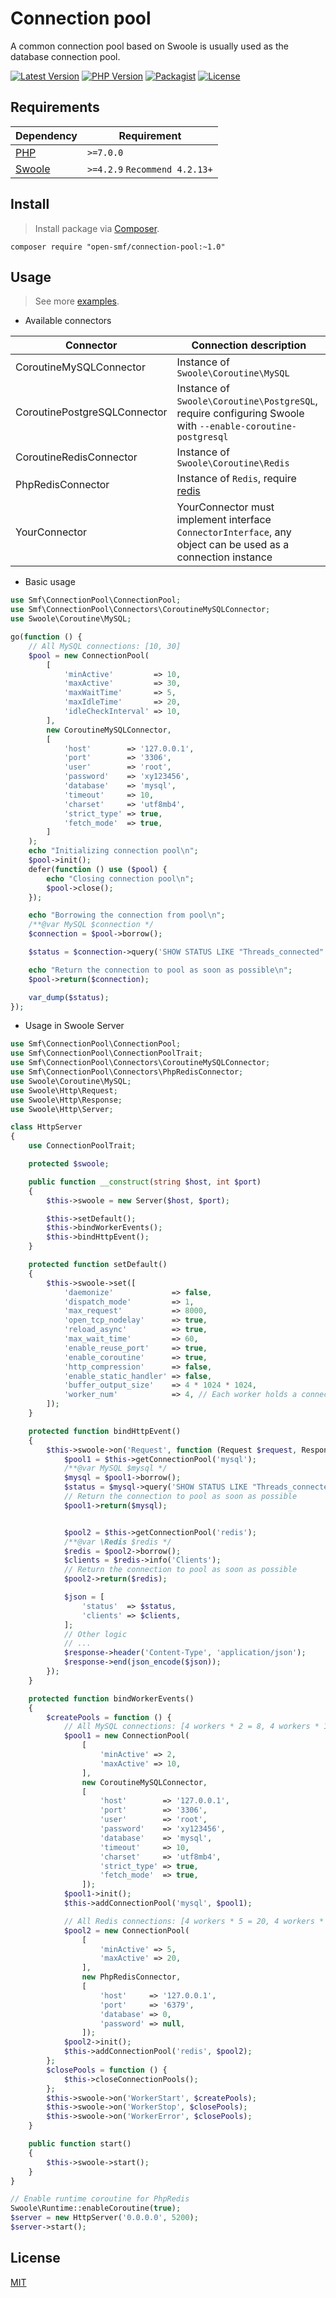 # Connection pool
A common connection pool based on Swoole is usually used as the database connection pool.

[![Latest Version](https://img.shields.io/github/release/open-smf/connection-pool.svg)](https://github.com/open-smf/connection-pool/releases)
[![PHP Version](https://img.shields.io/packagist/php-v/open-smf/connection-pool.svg?color=green)](https://secure.php.net)
[![Packagist](https://img.shields.io/packagist/dt/open-smf/connection-pool.svg)](https://packagist.org/packages/open-smf/connection-pool)
[![License](https://img.shields.io/packagist/l/open-smf/connection-pool.svg)](LICENSE)

## Requirements

| Dependency | Requirement |
| -------- | -------- |
| [PHP](https://secure.php.net/manual/en/install.php) | `>=7.0.0` |
| [Swoole](https://github.com/swoole/swoole-src) | `>=4.2.9` `Recommend 4.2.13+` |

## Install
> Install package via [Composer](https://getcomposer.org/).

```shell
composer require "open-smf/connection-pool:~1.0"
```

## Usage
> See more [examples](examples).

- Available connectors

| Connector | Connection description |
| -------- | -------- |
| CoroutineMySQLConnector | Instance of `Swoole\Coroutine\MySQL` |
| CoroutinePostgreSQLConnector | Instance of `Swoole\Coroutine\PostgreSQL`, require configuring Swoole with `--enable-coroutine-postgresql`|
| CoroutineRedisConnector | Instance of `Swoole\Coroutine\Redis` |
| PhpRedisConnector | Instance of `Redis`, require [redis](https://pecl.php.net/package/redis) |
| YourConnector | YourConnector must implement interface `ConnectorInterface`, any object can be used as a connection instance |

- Basic usage

```php
use Smf\ConnectionPool\ConnectionPool;
use Smf\ConnectionPool\Connectors\CoroutineMySQLConnector;
use Swoole\Coroutine\MySQL;

go(function () {
    // All MySQL connections: [10, 30]
    $pool = new ConnectionPool(
        [
            'minActive'         => 10,
            'maxActive'         => 30,
            'maxWaitTime'       => 5,
            'maxIdleTime'       => 20,
            'idleCheckInterval' => 10,
        ],
        new CoroutineMySQLConnector,
        [
            'host'        => '127.0.0.1',
            'port'        => '3306',
            'user'        => 'root',
            'password'    => 'xy123456',
            'database'    => 'mysql',
            'timeout'     => 10,
            'charset'     => 'utf8mb4',
            'strict_type' => true,
            'fetch_mode'  => true,
        ]
    );
    echo "Initializing connection pool\n";
    $pool->init();
    defer(function () use ($pool) {
        echo "Closing connection pool\n";
        $pool->close();
    });

    echo "Borrowing the connection from pool\n";
    /**@var MySQL $connection */
    $connection = $pool->borrow();

    $status = $connection->query('SHOW STATUS LIKE "Threads_connected"');

    echo "Return the connection to pool as soon as possible\n";
    $pool->return($connection);

    var_dump($status);
});
```

- Usage in Swoole Server

```php
use Smf\ConnectionPool\ConnectionPool;
use Smf\ConnectionPool\ConnectionPoolTrait;
use Smf\ConnectionPool\Connectors\CoroutineMySQLConnector;
use Smf\ConnectionPool\Connectors\PhpRedisConnector;
use Swoole\Coroutine\MySQL;
use Swoole\Http\Request;
use Swoole\Http\Response;
use Swoole\Http\Server;

class HttpServer
{
    use ConnectionPoolTrait;

    protected $swoole;

    public function __construct(string $host, int $port)
    {
        $this->swoole = new Server($host, $port);

        $this->setDefault();
        $this->bindWorkerEvents();
        $this->bindHttpEvent();
    }

    protected function setDefault()
    {
        $this->swoole->set([
            'daemonize'             => false,
            'dispatch_mode'         => 1,
            'max_request'           => 8000,
            'open_tcp_nodelay'      => true,
            'reload_async'          => true,
            'max_wait_time'         => 60,
            'enable_reuse_port'     => true,
            'enable_coroutine'      => true,
            'http_compression'      => false,
            'enable_static_handler' => false,
            'buffer_output_size'    => 4 * 1024 * 1024,
            'worker_num'            => 4, // Each worker holds a connection pool
        ]);
    }

    protected function bindHttpEvent()
    {
        $this->swoole->on('Request', function (Request $request, Response $response) {
            $pool1 = $this->getConnectionPool('mysql');
            /**@var MySQL $mysql */
            $mysql = $pool1->borrow();
            $status = $mysql->query('SHOW STATUS LIKE "Threads_connected"');
            // Return the connection to pool as soon as possible
            $pool1->return($mysql);


            $pool2 = $this->getConnectionPool('redis');
            /**@var \Redis $redis */
            $redis = $pool2->borrow();
            $clients = $redis->info('Clients');
            // Return the connection to pool as soon as possible
            $pool2->return($redis);

            $json = [
                'status'  => $status,
                'clients' => $clients,
            ];
            // Other logic
            // ...
            $response->header('Content-Type', 'application/json');
            $response->end(json_encode($json));
        });
    }

    protected function bindWorkerEvents()
    {
        $createPools = function () {
            // All MySQL connections: [4 workers * 2 = 8, 4 workers * 10 = 40]
            $pool1 = new ConnectionPool(
                [
                    'minActive' => 2,
                    'maxActive' => 10,
                ],
                new CoroutineMySQLConnector,
                [
                    'host'        => '127.0.0.1',
                    'port'        => '3306',
                    'user'        => 'root',
                    'password'    => 'xy123456',
                    'database'    => 'mysql',
                    'timeout'     => 10,
                    'charset'     => 'utf8mb4',
                    'strict_type' => true,
                    'fetch_mode'  => true,
                ]);
            $pool1->init();
            $this->addConnectionPool('mysql', $pool1);

            // All Redis connections: [4 workers * 5 = 20, 4 workers * 20 = 80]
            $pool2 = new ConnectionPool(
                [
                    'minActive' => 5,
                    'maxActive' => 20,
                ],
                new PhpRedisConnector,
                [
                    'host'     => '127.0.0.1',
                    'port'     => '6379',
                    'database' => 0,
                    'password' => null,
                ]);
            $pool2->init();
            $this->addConnectionPool('redis', $pool2);
        };
        $closePools = function () {
            $this->closeConnectionPools();
        };
        $this->swoole->on('WorkerStart', $createPools);
        $this->swoole->on('WorkerStop', $closePools);
        $this->swoole->on('WorkerError', $closePools);
    }

    public function start()
    {
        $this->swoole->start();
    }
}

// Enable runtime coroutine for PhpRedis
Swoole\Runtime::enableCoroutine(true);
$server = new HttpServer('0.0.0.0', 5200);
$server->start();
```

## License

[MIT](LICENSE)